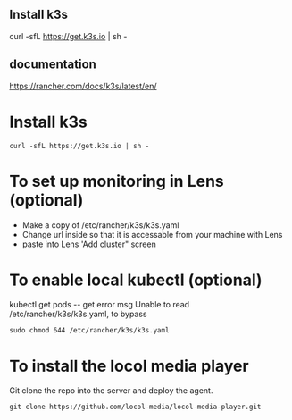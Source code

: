 ## Install k3s

curl -sfL https://get.k3s.io | sh -

## documentation

https://rancher.com/docs/k3s/latest/en/

Install k3s
===
```
curl -sfL https://get.k3s.io | sh -
```

To set up monitoring in Lens (optional)
===
* Make a copy of /etc/rancher/k3s/k3s.yaml
* Change url inside so that it is accessable from your machine with Lens
* paste into Lens 'Add cluster" screen

To enable local kubectl (optional)
===
kubectl get pods -- get error msg Unable to read /etc/rancher/k3s/k3s.yaml, to bypass
```
sudo chmod 644 /etc/rancher/k3s/k3s.yaml
```

To install the locol media player
===
Git clone the repo into the server and deploy the agent.
```
git clone https://github.com/locol-media/locol-media-player.git
```